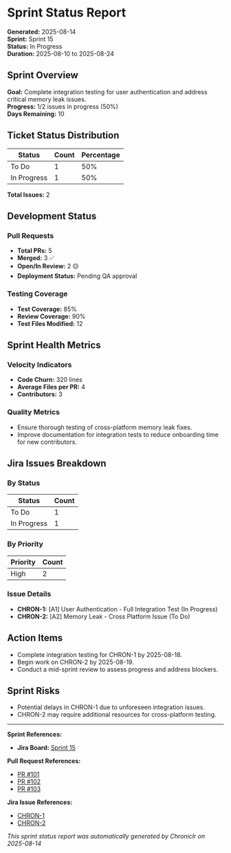 # Sprint Status Report

**Generated:** 2025-08-14  
**Sprint:** Sprint 15  
**Status:** In Progress  
**Duration:** 2025-08-10 to 2025-08-24

## Sprint Overview

**Goal:** Complete integration testing for user authentication and address critical memory leak issues.  
**Progress:** 1/2 issues in progress (50%)  
**Days Remaining:** 10

## Ticket Status Distribution

| Status     | Count | Percentage |
| ---------- | ----- | ---------- |
| To Do      | 1     | 50%        |
| In Progress| 1     | 50%        |

**Total Issues:** 2

## Development Status

### Pull Requests

- **Total PRs:** 5  
- **Merged:** 3 ✅  
- **Open/In Review:** 2 🟡  
- **Deployment Status:** Pending QA approval  

### Testing Coverage

- **Test Coverage:** 85%  
- **Review Coverage:** 90%  
- **Test Files Modified:** 12  

## Sprint Health Metrics

### Velocity Indicators

- **Code Churn:** 320 lines  
- **Average Files per PR:** 4  
- **Contributors:** 3  

### Quality Metrics

- Ensure thorough testing of cross-platform memory leak fixes.  
- Improve documentation for integration tests to reduce onboarding time for new contributors.

## Jira Issues Breakdown

### By Status

| Status     | Count |
| ---------- | ----- |
| To Do      | 1     |
| In Progress| 1     |

### By Priority

| Priority   | Count |
| ---------- | ----- |
| High       | 2     |

### Issue Details

- **CHRON-1:** [A1] User Authentication - Full Integration Test (In Progress)  
- **CHRON-2:** [A2] Memory Leak - Cross Platform Issue (To Do)  

## Action Items

- Complete integration testing for CHRON-1 by 2025-08-18.  
- Begin work on CHRON-2 by 2025-08-19.  
- Conduct a mid-sprint review to assess progress and address blockers.  

## Sprint Risks

- Potential delays in CHRON-1 due to unforeseen integration issues.  
- CHRON-2 may require additional resources for cross-platform testing.  

---

**Sprint References:**

- **Jira Board:** [Sprint 15](https://jira.example.com/board/sprint-15)  

**Pull Request References:**
- [PR #101](https://github.com/example/repo/pull/101)  
- [PR #102](https://github.com/example/repo/pull/102)  
- [PR #103](https://github.com/example/repo/pull/103)  

**Jira Issue References:**
- [CHRON-1](https://jira.example.com/browse/CHRON-1)  
- [CHRON-2](https://jira.example.com/browse/CHRON-2)  

_This sprint status report was automatically generated by Chroniclr on 2025-08-14_